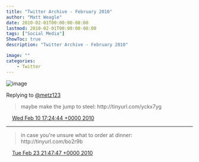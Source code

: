 ```yaml
---
title: "Twitter Archive - February 2010"
author: "Matt Weagle"
date: 2010-02-01T00:00:00-08:00
lastmod: 2010-02-01T00:00:00-08:00
tags: ["Social Media"]
ShowToc: true
description: "Twitter Archive - February 2010"

image: ""
categories: 
    - Twitter
---
```

![image](/sadtwitterbird3.jpg)

Replying to [@metz123](https://twitter.com/metz123/status/8909711947)

> maybe make the jump to steel: http://tinyurl\.com/yckx7yg

<img src="./media/tweet.ico" width="12" /> [Wed Feb 10 17:24:44 +0000 2010](https://twitter.com/mweagle/status/8910294363)

----

> in case you're unsure what to order at dinner: http://tinyurl\.com/bo2r9b

<img src="./media/tweet.ico" width="12" /> [Tue Feb 23 21:47:47 +0000 2010](https://twitter.com/mweagle/status/9544212928)